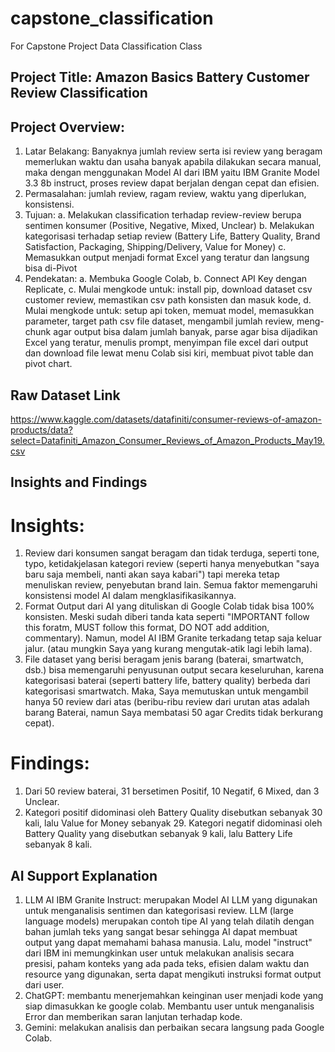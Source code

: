 # capstone_classification
For Capstone Project Data Classification Class

## Project Title: Amazon Basics Battery Customer Review Classification

## Project Overview:
1. Latar Belakang: Banyaknya jumlah review serta isi review yang beragam memerlukan waktu dan usaha banyak apabila dilakukan secara manual, maka dengan menggunakan Model AI dari IBM yaitu IBM Granite Model 3.3 8b instruct, proses review dapat berjalan dengan cepat dan efisien. 
2. Permasalahan: jumlah review, ragam review, waktu yang diperlukan, konsistensi.
3. Tujuan: a. Melakukan classification terhadap review-review berupa sentimen konsumer (Positive, Negative, Mixed, Unclear)
           b. Melakukan kategorisasi terhadap setiap review (Battery Life, Battery Quality, Brand Satisfaction, Packaging, Shipping/Delivery, Value for Money)
           c. Memasukkan output menjadi format Excel yang teratur dan langsung bisa di-Pivot
4. Pendekatan: a. Membuka Google Colab,
               b. Connect API Key dengan Replicate,
               c. Mulai mengkode untuk: install pip, download dataset csv customer review, memastikan csv path konsisten dan masuk kode,
               d. Mulai mengkode untuk: setup api token, memuat model, memasukkan parameter, target path csv file dataset, mengambil jumlah review, meng-chunk agar output bisa dalam jumlah banyak, parse agar bisa dijadikan Excel yang teratur, menulis prompt, menyimpan file excel dari output dan download file lewat menu Colab sisi kiri, membuat pivot table dan pivot chart.

## Raw Dataset Link
https://www.kaggle.com/datasets/datafiniti/consumer-reviews-of-amazon-products/data?select=Datafiniti_Amazon_Consumer_Reviews_of_Amazon_Products_May19.csv

## Insights and Findings
# Insights: 
1. Review dari konsumen sangat beragam dan tidak terduga, seperti tone, typo, ketidakjelasan kategori review (seperti hanya menyebutkan "saya baru saja membeli, nanti akan saya kabari") tapi mereka tetap menuliskan review, penyebutan brand lain. Semua faktor memengaruhi konsistensi model AI dalam mengklasifikasikannya.
2. Format Output dari AI yang dituliskan di Google Colab tidak bisa 100% konsisten. Meski sudah diberi tanda kata seperti "IMPORTANT follow this foratm, MUST follow this format, DO NOT add addition, commentary). Namun, model AI IBM Granite terkadang tetap saja keluar jalur. (atau mungkin Saya yang kurang mengutak-atik lagi lebih lama).
3. File dataset yang berisi beragam jenis barang (baterai, smartwatch, dsb.) bisa memengaruhi penyusunan output secara keseluruhan, karena kategorisasi baterai (seperti battery life, battery quality) berbeda dari kategorisasi smartwatch. Maka, Saya memutuskan untuk mengambil hanya 50 review dari atas (beribu-ribu review dari urutan atas adalah barang Baterai, namun Saya membatasi 50 agar Credits tidak berkurang cepat).

# Findings:
1. Dari 50 review baterai, 31 bersetimen Positif, 10 Negatif, 6 Mixed, dan 3 Unclear.
2. Kategori positif didominasi oleh Battery Quality disebutkan sebanyak 30 kali, lalu Value for Money sebanyak 29. Kategori negatif didominasi oleh Battery Quality yang disebutkan sebanyak 9 kali, lalu Battery Life sebanyak 8 kali.

## AI Support Explanation
1. LLM AI IBM Granite Instruct: merupakan Model AI LLM yang digunakan untuk menganalisis sentimen dan kategorisasi review. LLM (large language models) merupakan contoh tipe AI yang telah dilatih dengan bahan jumlah teks yang sangat besar sehingga AI dapat membuat output yang dapat memahami bahasa manusia. Lalu, model "instruct" dari IBM ini memungkinkan user untuk melakukan analisis secara presisi, paham konteks yang ada pada teks, efisien dalam waktu dan resource yang digunakan, serta dapat mengikuti instruksi format output dari user.
2. ChatGPT: membantu menerjemahkan keinginan user menjadi kode yang siap dimasukkan ke google colab. Membantu user untuk menganalisis Error dan memberikan saran lanjutan terhadap kode.
3. Gemini: melakukan analisis dan perbaikan secara langsung pada Google Colab.

